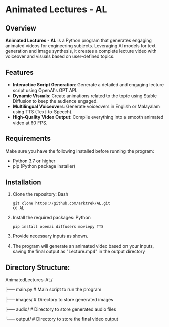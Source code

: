 # Animated Lectures - AL

## Overview

**Animated Lectures - AL** is a Python program that generates engaging animated videos for engineering subjects. Leveraging AI models for text generation and image synthesis, it creates a complete lecture video with voiceover and visuals based on user-defined topics.

## Features

- **Interactive Script Generation**: Generate a detailed and engaging lecture script using OpenAI's GPT API.
- **Dynamic Visuals**: Create animations related to the topic using Stable Diffusion to keep the audience engaged.
- **Multilingual Voiceovers**: Generate voiceovers in English or Malayalam using TTS (Text-to-Speech).
- **High-Quality Video Output**: Compile everything into a smooth animated video at 60 FPS.

## Requirements

Make sure you have the following installed before running the program:

- Python 3.7 or higher
- pip (Python package installer)

## Installation

1. Clone the repository:
    Bash
     ```
     git clone https://github.com/arktrek/AL.git
     cd AL
     ```
   
2. Install the required packages:
     Python
     ``` 
     pip install openai diffusers moviepy TTS
     ```
3. Provide necessary inputs as shown.
4. The program will generate an animated video based on your inputs, saving the final output as "Lecture.mp4" in the output directory

## Directory Structure:
AnimatedLectures-AL/

├── main.py             # Main script to run the program

├── images/             # Directory to store generated images

├── audio/              # Directory to store generated audio files

└── output/             # Directory to store the final video output

